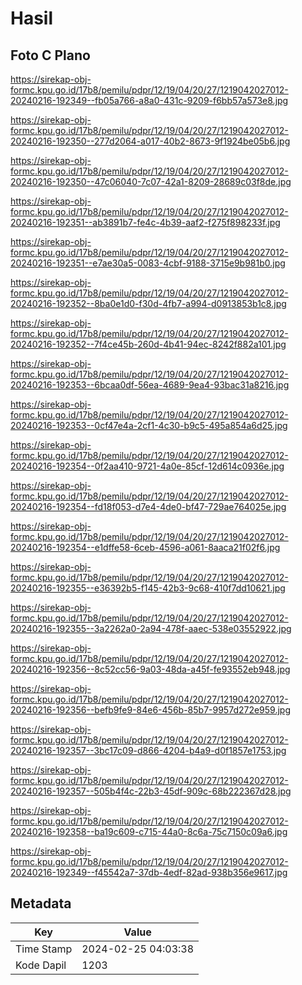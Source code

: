 # Hasil

## Foto C Plano

https://sirekap-obj-formc.kpu.go.id/17b8/pemilu/pdpr/12/19/04/20/27/1219042027012-20240216-192349--fb05a766-a8a0-431c-9209-f6bb57a573e8.jpg

https://sirekap-obj-formc.kpu.go.id/17b8/pemilu/pdpr/12/19/04/20/27/1219042027012-20240216-192350--277d2064-a017-40b2-8673-9f1924be05b6.jpg

https://sirekap-obj-formc.kpu.go.id/17b8/pemilu/pdpr/12/19/04/20/27/1219042027012-20240216-192350--47c06040-7c07-42a1-8209-28689c03f8de.jpg

https://sirekap-obj-formc.kpu.go.id/17b8/pemilu/pdpr/12/19/04/20/27/1219042027012-20240216-192351--ab3891b7-fe4c-4b39-aaf2-f275f898233f.jpg

https://sirekap-obj-formc.kpu.go.id/17b8/pemilu/pdpr/12/19/04/20/27/1219042027012-20240216-192351--e7ae30a5-0083-4cbf-9188-3715e9b981b0.jpg

https://sirekap-obj-formc.kpu.go.id/17b8/pemilu/pdpr/12/19/04/20/27/1219042027012-20240216-192352--8ba0e1d0-f30d-4fb7-a994-d0913853b1c8.jpg

https://sirekap-obj-formc.kpu.go.id/17b8/pemilu/pdpr/12/19/04/20/27/1219042027012-20240216-192352--7f4ce45b-260d-4b41-94ec-8242f882a101.jpg

https://sirekap-obj-formc.kpu.go.id/17b8/pemilu/pdpr/12/19/04/20/27/1219042027012-20240216-192353--6bcaa0df-56ea-4689-9ea4-93bac31a8216.jpg

https://sirekap-obj-formc.kpu.go.id/17b8/pemilu/pdpr/12/19/04/20/27/1219042027012-20240216-192353--0cf47e4a-2cf1-4c30-b9c5-495a854a6d25.jpg

https://sirekap-obj-formc.kpu.go.id/17b8/pemilu/pdpr/12/19/04/20/27/1219042027012-20240216-192354--0f2aa410-9721-4a0e-85cf-12d614c0936e.jpg

https://sirekap-obj-formc.kpu.go.id/17b8/pemilu/pdpr/12/19/04/20/27/1219042027012-20240216-192354--fd18f053-d7e4-4de0-bf47-729ae764025e.jpg

https://sirekap-obj-formc.kpu.go.id/17b8/pemilu/pdpr/12/19/04/20/27/1219042027012-20240216-192354--e1dffe58-6ceb-4596-a061-8aaca21f02f6.jpg

https://sirekap-obj-formc.kpu.go.id/17b8/pemilu/pdpr/12/19/04/20/27/1219042027012-20240216-192355--e36392b5-f145-42b3-9c68-410f7dd10621.jpg

https://sirekap-obj-formc.kpu.go.id/17b8/pemilu/pdpr/12/19/04/20/27/1219042027012-20240216-192355--3a2262a0-2a94-478f-aaec-538e03552922.jpg

https://sirekap-obj-formc.kpu.go.id/17b8/pemilu/pdpr/12/19/04/20/27/1219042027012-20240216-192356--8c52cc56-9a03-48da-a45f-fe93552eb948.jpg

https://sirekap-obj-formc.kpu.go.id/17b8/pemilu/pdpr/12/19/04/20/27/1219042027012-20240216-192356--befb9fe9-84e6-456b-85b7-9957d272e959.jpg

https://sirekap-obj-formc.kpu.go.id/17b8/pemilu/pdpr/12/19/04/20/27/1219042027012-20240216-192357--3bc17c09-d866-4204-b4a9-d0f1857e1753.jpg

https://sirekap-obj-formc.kpu.go.id/17b8/pemilu/pdpr/12/19/04/20/27/1219042027012-20240216-192357--505b4f4c-22b3-45df-909c-68b222367d28.jpg

https://sirekap-obj-formc.kpu.go.id/17b8/pemilu/pdpr/12/19/04/20/27/1219042027012-20240216-192358--ba19c609-c715-44a0-8c6a-75c7150c09a6.jpg

https://sirekap-obj-formc.kpu.go.id/17b8/pemilu/pdpr/12/19/04/20/27/1219042027012-20240216-192349--f45542a7-37db-4edf-82ad-938b356e9617.jpg


## Metadata

| Key        | Value               |
| ---------- | ------------------- |
| Time Stamp | 2024-02-25 04:03:38 |
| Kode Dapil | 1203                |




